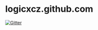 # logicxcz.github.com

[![Gitter](https://badges.gitter.im/Logicxcz/blog.svg)](https://gitter.im/Logicxcz/blog?utm_source=badge&utm_medium=badge&utm_campaign=pr-badge&utm_content=badge)
